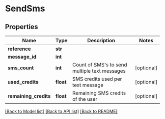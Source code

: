# SendSms

## Properties
Name | Type | Description | Notes
------------ | ------------- | ------------- | -------------
**reference** | **str** |  | 
**message_id** | **int** |  | 
**sms_count** | **int** | Count of SMS&#x27;s to send multiple text messages | [optional] 
**used_credits** | **float** | SMS credits used per text message | [optional] 
**remaining_credits** | **float** | Remaining SMS credits of the user | [optional] 

[[Back to Model list]](../README.md#documentation-for-models) [[Back to API list]](../README.md#documentation-for-api-endpoints) [[Back to README]](../README.md)

